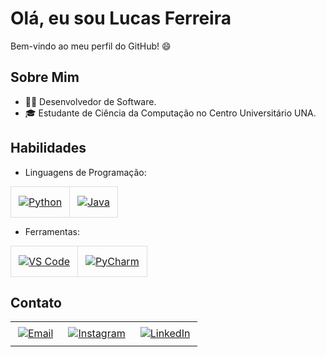 # Olá, eu sou Lucas Ferreira

Bem-vindo ao meu perfil do GitHub! 😄

## Sobre Mim

- 👨‍💻 Desenvolvedor de Software.
- 🎓 Estudante de Ciência da Computação no Centro Universitário UNA.

## Habilidades

- Linguagens de Programação:
  
 <table style="border-collapse: collapse; margin: 10px 0;">
  <tr>
    <td style="padding: 8px; border: 1px solid #ddd; text-align: center;">
      <a href="https://www.python.org/" target="_blank">
        <img src="https://img.icons8.com/color/48/000000/python--v1.png" alt="Python" style="vertical-align: top; margin: 6px 4px;">
      </a>
    </td>
    <td style="padding: 8px; border: 1px solid #ddd; text-align: center;">
      <a href="https://www.java.com/pt-BR/" target="_blank">
        <img src="https://img.icons8.com/color/48/000000/java-coffee-cup-logo.png" alt="Java" style="vertical-align: top; margin: 6px 4px;">
      </a>
    </td>
  </tr>
</table>

- Ferramentas:
  
 <table style="border-collapse: collapse; margin: 10px 0;">
  <tr>
    <td style="padding: 8px; border: 1px solid #ddd; text-align: center;">
      <a href="https://code.visualstudio.com/" target="_blank">
        <img src="https://img.icons8.com/fluent/48/000000/visual-studio-code-2019.png" alt="VS Code" style="vertical-align: top; margin: 6px 4px;">
      </a>
    </td>
    <td style="padding: 8px; border: 1px solid #ddd; text-align: center;">
      <a href="https://www.jetbrains.com/pycharm/" target="_blank">
        <img src="https://img.icons8.com/fluent/48/000000/pycharm.png" alt="PyCharm" style="vertical-align: top; margin: 6px 4px;">
      </a>
    </td>
  </tr>
</table>

## Contato

<table>
  <tr>
    <td>
      <a href="mailto:lucasandradef44@gmail.com" target="_blank">
        <img src="https://img.icons8.com/color/48/000000/email.png" alt="Email" style="vertical-align: top; margin: 6px 4px;">
      </a>
    </td>
    <td>
      <a href="https://www.instagram.com/_lcferreira/" target="_blank">
        <img src="https://img.icons8.com/fluent/48/000000/instagram-new.png" alt="Instagram" style="vertical-align: top; margin: 6px 4px;">
      </a>
    </td>
    <td>
      <a href="https://www.linkedin.com/in/lucas-ferreira-051723270/" target="_blank">
        <img src="https://img.icons8.com/fluent/48/000000/linkedin.png" alt="LinkedIn" style="vertical-align: top; margin: 6px 4px;">
      </a>
    </td>
  </tr>
</table>


